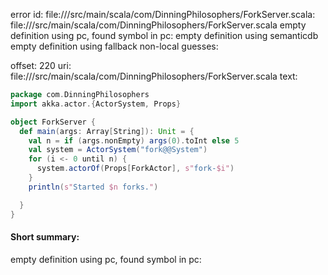 error id: file://<WORKSPACE>/src/main/scala/com/DinningPhilosophers/ForkServer.scala:
file://<WORKSPACE>/src/main/scala/com/DinningPhilosophers/ForkServer.scala
empty definition using pc, found symbol in pc: 
empty definition using semanticdb
empty definition using fallback
non-local guesses:

offset: 220
uri: file://<WORKSPACE>/src/main/scala/com/DinningPhilosophers/ForkServer.scala
text:
```scala
package com.DinningPhilosophers
import akka.actor.{ActorSystem, Props}

object ForkServer {
  def main(args: Array[String]): Unit = {
    val n = if (args.nonEmpty) args(0).toInt else 5
    val system = ActorSystem("fork@@System")
    for (i <- 0 until n) {
      system.actorOf(Props[ForkActor], s"fork-$i")
    }
    println(s"Started $n forks.")

  }
}

```


#### Short summary: 

empty definition using pc, found symbol in pc: 